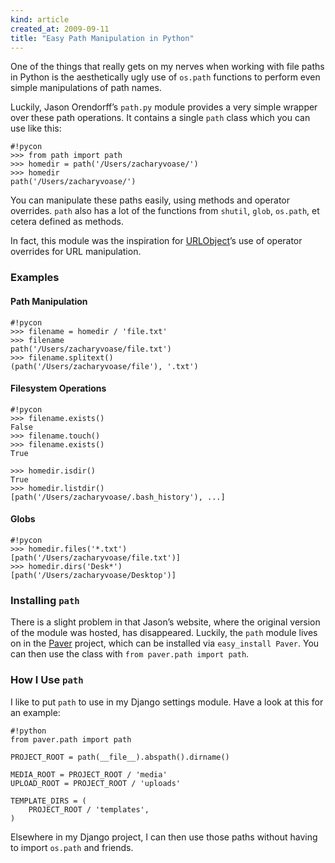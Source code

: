 ```yaml
---
kind: article
created_at: 2009-09-11
title: "Easy Path Manipulation in Python"
---
```


One of the things that really gets on my nerves when working with file paths in
Python is the aesthetically ugly use of `os.path` functions to perform even
simple manipulations of path names.

Luckily, Jason Orendorff’s `path.py` module provides a very simple wrapper over
these path operations. It contains a single `path` class which you can use like
this:

    #!pycon
    >>> from path import path
    >>> homedir = path('/Users/zacharyvoase/')
    >>> homedir
    path('/Users/zacharyvoase/')

You can manipulate these paths easily, using methods and operator overrides.
`path` also has a lot of the functions from `shutil`, `glob`, `os.path`, et
cetera defined as methods.

In fact, this module was the inspiration for
[URLObject](http://bitbucket.org/zacharyvoase/urlobject/)’s use of operator
overrides for URL manipulation.

### Examples

#### Path Manipulation

    #!pycon
    >>> filename = homedir / 'file.txt'
    >>> filename
    path('/Users/zacharyvoase/file.txt')
    >>> filename.splitext()
    (path('/Users/zacharyvoase/file'), '.txt')


#### Filesystem Operations

    #!pycon
    >>> filename.exists()
    False
    >>> filename.touch()
    >>> filename.exists()
    True

    >>> homedir.isdir()
    True
    >>> homedir.listdir()
    [path('/Users/zacharyvoase/.bash_history'), ...]



#### Globs

    #!pycon
    >>> homedir.files('*.txt')
    [path('/Users/zacharyvoase/file.txt')]
    >>> homedir.dirs('Desk*')
    [path('/Users/zacharyvoase/Desktop')]

### Installing `path`

There is a slight problem in that Jason’s website, where the original version of
the module was hosted, has disappeared. Luckily, the `path` module lives on in
the [Paver](http://www.blueskyonmars.com/projects/paver/) project, which can be
installed via `easy_install Paver`. You can then use the class with `from
paver.path import path`.

### How I Use `path`

I like to put `path` to use in my Django settings module. Have a look at this
for an example:

    #!python
    from paver.path import path

    PROJECT_ROOT = path(__file__).abspath().dirname()

    MEDIA_ROOT = PROJECT_ROOT / 'media'
    UPLOAD_ROOT = PROJECT_ROOT / 'uploads'

    TEMPLATE_DIRS = (
        PROJECT_ROOT / 'templates',
    )

Elsewhere in my Django project, I can then use those paths without having to
import `os.path` and friends.
